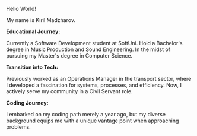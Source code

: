 
Hello World! 

My name is Kiril Madzharov.

**Educational Journey:**

Currently a Software Development student at SoftUni.
Hold a Bachelor's degree in Music Production and Sound Engineering.
In the midst of pursuing my Master's degree in Computer Science.


**Transition into Tech:**

Previously worked as an Operations Manager in the transport sector, where I developed a fascination for systems, processes, and efficiency.
Now, I actively serve my community in a Civil Servant role.


**Coding Journey:**

I embarked on my coding path merely a year ago, but my diverse background equips me with a unique vantage point when approaching problems.

